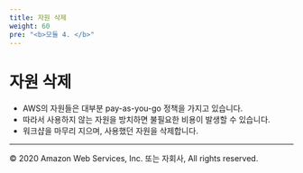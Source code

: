 ```yaml
---
title: 자원 삭제
weight: 60
pre: "<b>모듈 4. </b>"
---
```


# 자원 삭제

- AWS의 자원들은 대부분 pay-as-you-go 정책을 가지고 있습니다.
- 따라서 사용하지 않는 자원을 방치하면 불필요한 비용이 발생할 수 있습니다. 
- 워크샵을 마무리 지으며, 사용했던 자원을 삭제합니다. 



---
© 2020 Amazon Web Services, Inc. 또는 자회사, All rights reserved.
